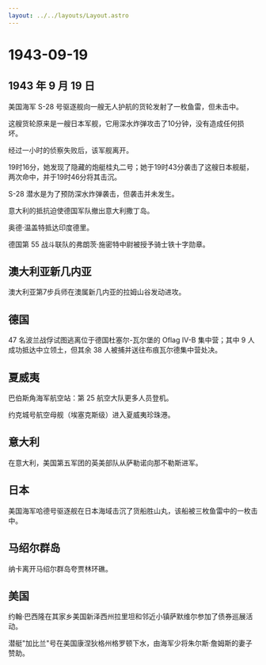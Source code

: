 ```yaml
---
layout: ../../layouts/Layout.astro
---
```


# 1943-09-19

## 1943 年 9 月 19 日

美国海军 S-28 号驱逐舰向一艘无人护航的货轮发射了一枚鱼雷，但未击中。

这艘货轮原来是一艘日本军舰，它用深水炸弹攻击了10分钟，没有造成任何损坏。

经过一小时的侦察失败后，该军舰离开。

19时16分，她发现了隐藏的炮艇桂丸二号；她于19时43分袭击了这艘日本舰艇，两次命中，并于19时46分将其击沉。

S-28 潜水是为了预防深水炸弹袭击，但袭击并未发生。

意大利的抵抗迫使德国军队撤出意大利撒丁岛。

奥德·温盖特抵达印度德里。

德国第 55 战斗联队的弗朗茨·施密特中尉被授予骑士铁十字勋章。

## 澳大利亚新几内亚

澳大利亚第7步兵师在澳属新几内亚的拉姆山谷发动进攻。

## 德国

47 名波兰战俘试图逃离位于德国杜塞尔-瓦尔堡的 Oflag IV-B 集中营；其中 9
人成功抵达中立领土，但其余 38 人被捕并送往布痕瓦尔德集中营处决。

## 夏威夷

巴伯斯角海军航空站：第 25 航空大队更多人员登机。

约克城号航空母舰（埃塞克斯级）进入夏威夷珍珠港。

## 意大利

在意大利，美国第五军团的英美部队从萨勒诺向那不勒斯进军。

## 日本

美国海军哈德号驱逐舰在日本海域击沉了货船胜山丸，该船被三枚鱼雷中的一枚击中。

## 马绍尔群岛

纳卡离开马绍尔群岛夸贾林环礁。

## 美国

约翰·巴西隆在其家乡美国新泽西州拉里坦和邻近小镇萨默维尔参加了债券巡展活动。

潜艇"加比兰"号在美国康涅狄格州格罗顿下水，由海军少将朱尔斯·詹姆斯的妻子赞助。